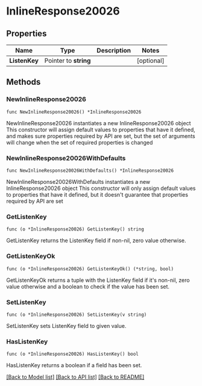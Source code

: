 # InlineResponse20026

## Properties

Name | Type | Description | Notes
------------ | ------------- | ------------- | -------------
**ListenKey** | Pointer to **string** |  | [optional] 

## Methods

### NewInlineResponse20026

`func NewInlineResponse20026() *InlineResponse20026`

NewInlineResponse20026 instantiates a new InlineResponse20026 object
This constructor will assign default values to properties that have it defined,
and makes sure properties required by API are set, but the set of arguments
will change when the set of required properties is changed

### NewInlineResponse20026WithDefaults

`func NewInlineResponse20026WithDefaults() *InlineResponse20026`

NewInlineResponse20026WithDefaults instantiates a new InlineResponse20026 object
This constructor will only assign default values to properties that have it defined,
but it doesn't guarantee that properties required by API are set

### GetListenKey

`func (o *InlineResponse20026) GetListenKey() string`

GetListenKey returns the ListenKey field if non-nil, zero value otherwise.

### GetListenKeyOk

`func (o *InlineResponse20026) GetListenKeyOk() (*string, bool)`

GetListenKeyOk returns a tuple with the ListenKey field if it's non-nil, zero value otherwise
and a boolean to check if the value has been set.

### SetListenKey

`func (o *InlineResponse20026) SetListenKey(v string)`

SetListenKey sets ListenKey field to given value.

### HasListenKey

`func (o *InlineResponse20026) HasListenKey() bool`

HasListenKey returns a boolean if a field has been set.


[[Back to Model list]](../README.md#documentation-for-models) [[Back to API list]](../README.md#documentation-for-api-endpoints) [[Back to README]](../README.md)


